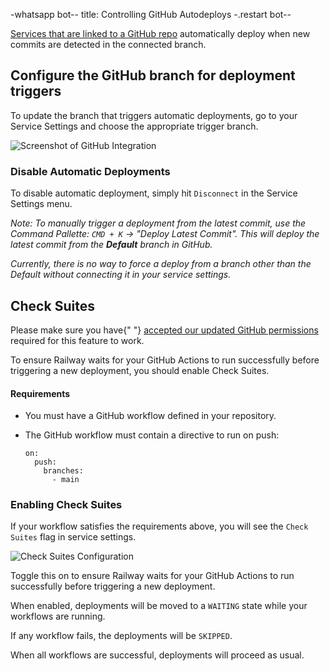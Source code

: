 -whatsapp bot--
title: Controlling GitHub Autodeploys
-.restart bot--

[Services that are linked to a GitHub repo](/guides/services#deploying-from-a-github-repo) automatically deploy when new commits are detected in the connected branch.

## Configure the GitHub branch for deployment triggers

To update the branch that triggers automatic deployments, go to your Service Settings and choose the appropriate trigger branch.

<Image
src="https://res.cloudinary.com/railway/image/upload/v1713907838/docs/triggerBranch_tzf9q3.png"
alt="Screenshot of GitHub Integration"
layout="responsive"
width={903} height={523} quality={80} />

### Disable Automatic Deployments

To disable automatic deployment, simply hit `Disconnect` in the Service Settings menu.

*Note: To manually trigger a deployment from the latest commit, use the Command Pallette: `CMD + K` -> "Deploy Latest Commit".  This will deploy the latest commit from the **Default** branch in GitHub.*

*Currently, there is no way to force a deploy from a branch other than the Default without connecting it in your service settings.*

## Check Suites

<Banner variant="info">
  Please make sure you have{" "}
  <a href="https://github.com/settings/installations" target="_blank">accepted our updated GitHub permissions</a>
  required for this feature to work.
</Banner>

To ensure Railway waits for your GitHub Actions to run successfully before triggering a new deployment, you should enable Check Suites.

#### Requirements

- You must have a GitHub workflow defined in your repository.  
- The GitHub workflow must contain a directive to run on push:

    ```plaintext
    on:
      push:
        branches:
          - main
    ```

### Enabling Check Suites

If your workflow satisfies the requirements above, you will see the `Check Suites` flag in service settings.

<Image src="https://res.cloudinary.com/railway/image/upload/v1671003153/docs/check-suites.png" alt="Check Suites Configuration" layout="responsive" width={1340} height={392} quality={80} />

Toggle this on to ensure Railway waits for your GitHub Actions to run successfully before triggering a new deployment.

When enabled, deployments will be moved to a `WAITING` state while your workflows are running.

If any workflow fails, the deployments will be `SKIPPED`.

When all workflows are successful, deployments will proceed as usual.
